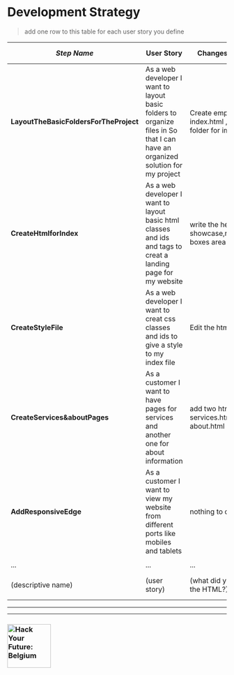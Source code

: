 # Development Strategy

> add one row to this table for each user story you define

| _Step Name_ | User Story | Changes in HTML | Changes in CSS |
| --- | --- | --- | --- |
| __LayoutTheBasicFoldersForTheProject__ | As a web developer I want to layout basic folders to organize files in So that I can have an organized solution for my project | Create empty html file index.html , empty folder for images (img)| create css folder has empty file style.css |
| __CreateHtmlforIndex__ | As a web developer I want to layout basic html classes and ids and tags to creat a landing page for my website | write the header , showcase,newsletter,3 boxes area and footer| empty style.css |
| __CreateStyleFile__ | As a web developer I want to creat css classes and ids to give a style to my index file | Edit the html ifneeded | update style.css with all needed  |
| __CreateServices&aboutPages__ | As a customer I want to have pages for services and another one for about information | add two html pages services.html and about.html | update style.css if new css classes needed  |
| __AddResponsiveEdge__ | As a customer I want to view my website from different ports like mobiles and tablets| nothing to change | update style.css to accomodate different widths of different ports  |
|  | |  |  |
| ... | ... | ... | ... |
| (descriptive name) | (user story) | (what did you add to the HTML?) | (what did you add to the CSS?) |


---
---

### <a href="https://hackyourfuture.be" target="_blank"><img src="https://user-images.githubusercontent.com/18554853/63941625-4c7c3d00-ca6c-11e9-9a76-8d5e3632fe70.jpg" width="100" height="100" alt="Hack Your Future: Belgium"></a>

